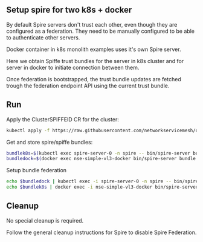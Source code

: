 
## Setup spire for two k8s + docker

By default Spire servers don't trust each other, even though they are configured as a federation.
They need to be manually configured to be able to authenticate other servers.

Docker container in k8s monolith examples uses it's own Spire server.

Here we obtain Spiffe trust bundles for the server in k8s cluster and for server in docker to initiate connection between them.

Once federation is bootstrapped, the trust bundle updates are fetched trough the federation endpoint API using the current trust bundle.

## Run

Apply the ClusterSPIFFEID CR for the cluster:
```bash
kubectl apply -f https://raw.githubusercontent.com/networkservicemesh/deployments-k8s/be8fd45aedb350dabe45f0bc3b5c08692b5967da/examples/k8s_monolith/external_nse/spiffe_federation/clusterspiffeid-template.yaml
```

Get and store spire/spiffe bundles:
```bash
bundlek8s=$(kubectl exec spire-server-0 -n spire -- bin/spire-server bundle show -format spiffe)
bundledock=$(docker exec nse-simple-vl3-docker bin/spire-server bundle show -format spiffe)
```

Setup bundle federation
```bash
echo $bundledock | kubectl exec -i spire-server-0 -n spire -- bin/spire-server bundle set -format spiffe -id "spiffe://docker.nsm/cmd-nse-simple-vl3-docker"
echo $bundlek8s | docker exec -i nse-simple-vl3-docker bin/spire-server bundle set -format spiffe -id "spiffe://k8s.nsm"
```

## Cleanup

No special cleanup is required.

Follow the general cleanup instructions for Spire to disable Spire Federation.

